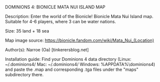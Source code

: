 DOMINIONS 4: BIONICLE MATA NUI ISLAND MAP

Description: Enter the world of the Bionicle! Bionicle Mata Nui Island map. Suitable for 4-6 players, where 3 can be water nations.

Size: 35 land + 18 sea

Map image source: https://bionicle.fandom.com/wiki/Mata_Nui_(Location)

Author(s): Narroe (Oa) [tinkerersblog.net]

Installation guide: Find your Dominions 4 data directory (Linux: ~/.dominions4/ Mac: ~/.dominions4/ Windows: %APPDATA%\dominions4\) and paste the .map and corresponding .tga files under the "maps" subdirectory there.
